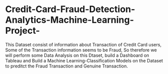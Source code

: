 # Credit-Card-Fraud-Detection-Analytics-Machine-Learning-Project-
This Dataset consist of information about Transaction of Credit Card users, Some of the Transaction information seems to be Fraud, So therefore we will perform some Data Analysis on this Dtaset, build a Dashboard on Tableau and Build a Machine Learning-Classification Models on the Dataset to preditct the Fraud Transaction and Genuine Transaction.
